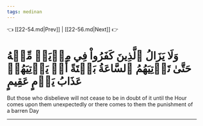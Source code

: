 ```yaml
---
tags: medinan
---
```


👈 [[22-54.md|Prev]] | [[22-56.md|Next]] 👉

# وَلَا يَزَالُ ٱلَّذِينَ كَفَرُواْ فِي مِرۡيَةٖ مِّنۡهُ حَتَّىٰ تَأۡتِيَهُمُ ٱلسَّاعَةُ بَغۡتَةً أَوۡ يَأۡتِيَهُمۡ عَذَابُ يَوۡمٍ عَقِيمٍ

But those who disbelieve will not cease to be in doubt of it until the Hour comes upon them unexpectedly or there comes to them the punishment of a barren Day

---

